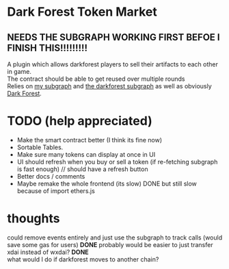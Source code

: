 # Dark Forest Token Market
## NEEDS THE SUBGRAPH WORKING FIRST BEFOE I FINISH THIS!!!!!!!!!   
A plugin which allows darkforest players to sell their artifacts to each other in game.  
The contract should be able to get reused over multiple rounds  
Relies on [my subgraph](https://github.com/ZK-farts/DF-market-subgraph) and [the darkforest subgraph](https://github.com/darkforest-eth/eth/tree/master/subgraph) as well as obviously [Dark Forest](https://github.com/darkforest-eth).  
#  TODO (help appreciated)

 -  Make the smart contract better (I think its fine now)
 -  Sortable Tables.
 - Make sure many tokens can display at once in UI
 - UI should refresh when you buy or sell a token (if re-fetching subgraph is fast enough) // should have a refresh button
 - Better docs / comments
 - Maybe remake the whole frontend (its slow)  DONE but still slow because of import ethers.js

# thoughts
could remove events entirely and just use the subgraph to track calls (would save some gas for users) **DONE** 
probably would be easier to just transfer xdai instead of wxdai? **DONE**  
what would I do if darkforest moves to another chain?  

